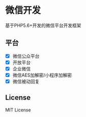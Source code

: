 # 微信开发

基于PHP5.6+开发的微信平台开发框架

## 平台

+ [x] 微信公众平台
+ [x] 开放平台
+ [x] 企业微信
+ [x] 微信AES加解密/小程序加解密
+ [x] 微信被动回复

## License

MIT License
